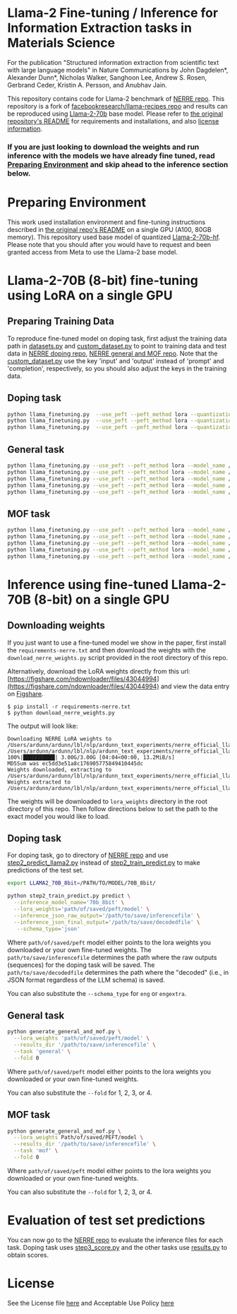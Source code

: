# Llama-2 Fine-tuning / Inference for Information Extraction tasks in Materials Science

For the publication "Structured information extraction from scientific text with large language models" in Nature Communications by John Dagdelen*, Alexander Dunn*, Nicholas Walker, Sanghoon Lee, Andrew S. Rosen, Gerbrand Ceder, Kristin A. Persson, and Anubhav Jain.

This repository contains code for Llama-2 benchmark of [NERRE repo](https://github.com/lbnlp/NERRE). This repository is a fork of [facebookresearch/llama-recipes repo](https://github.com/facebookresearch/llama-recipes) and results can be reproduced using [Llama-2-70b](https://huggingface.co/meta-llama/Llama-2-70b-hf) base model. Please refer to [the original repository's README](https://github.com/slee-lab/llama-recipes/blob/main/README.md) for requirements and installations, and also [license information](https://github.com/slee-lab/llama-recipes/blob/main/LICENSE).

### If you are just looking to download the weights and run inference with the models we have already fine tuned, read [Preparing Environment](#Preparing-Environment) and skip ahead to the inference section below.

# Preparing Environment

This work used installation environment and fine-tuning instructions described in [the original repo's README](README) on a single GPU (A100, 80GB memory). This repository used base model of quantized [Llama-2-70b-hf](https://huggingface.co/meta-llama/Llama-2-70b-hf). Please note that you should after you would have to request and been granted access from Meta to use the Llama-2 base model.


# Llama-2-70B (8-bit) fine-tuning using LoRA on a single GPU

## Preparing Training Data

To reproduce fine-tuned model on doping task, first adjust the training data path in [datasets.py](configs/datasets.py) and [custom_dataset.py](ft_datasets/custom_dataset.py) to point to training data and test data in [NERRE doping repo](https://github.com/lbnlp/NERRE/tree/main/doping/data), [NERRE general and MOF repo](https://github.com/lbnlp/NERRE/tree/main/general_and_mofs/data). Note that the [custom_dataset.py](ft_datasets/custom_dataset.py) use the key 'input' and 'output' instead of 'prompt' and 'completion', respectively, so you should also adjust the keys in the training data. 

## Doping task

```bash
python llama_finetuning.py  --use_peft --peft_method lora --quantization --model_name /patht_of_model_folder/70B --output_dir Path/to/save/PEFT/model --batch_size_training 1 --micro_batch_size 1 --num_epochs 7 --dataset dopingjson_dataset
python llama_finetuning.py  --use_peft --peft_method lora --quantization --model_name /patht_of_model_folder/70B --output_dir Path/to/save/PEFT/model --batch_size_training 1 --micro_batch_size 1 --num_epochs 7 --dataset dopingengextra_dataset
python llama_finetuning.py  --use_peft --peft_method lora --quantization --model_name /patht_of_model_folder/70B --output_dir Path/to/save/PEFT/model --batch_size_training 1 --micro_batch_size 1 --num_epochs 7 --dataset dopingeng_dataset
```

## General task

```bash
python llama_finetuning.py --use_peft --peft_method lora --model_name /path_of_model_folder/70B --output_dir Path/to/save/PEFT/model --quantization --batch_size_training 1 --micro_batch_size 1 --num_epochs 4 --dataset generalmatfold0_dataset
python llama_finetuning.py --use_peft --peft_method lora --model_name /path_of_model_folder/70B --output_dir Path/to/save/PEFT/model --quantization --batch_size_training 1 --micro_batch_size 1 --num_epochs 4 --dataset generalmatfold1_dataset
python llama_finetuning.py --use_peft --peft_method lora --model_name /path_of_model_folder/70B --output_dir Path/to/save/PEFT/model --quantization --batch_size_training 1 --micro_batch_size 1  --num_epochs 4 --dataset generalmatfold2_dataset
python llama_finetuning.py --use_peft --peft_method lora --model_name /path_of_model_folder/70B --output_dir Path/to/save/PEFT/model --quantization --batch_size_training 1 --micro_batch_size 1 --num_epochs 4 --dataset generalmatfold3_dataset
python llama_finetuning.py --use_peft --peft_method lora --model_name /path_of_model_folder/70B --output_dir Path/to/save/PEFT/model --quantization --batch_size_training 1 --micro_batch_size 1 --num_epochs 4 --dataset generalmatfold4_dataset
```

## MOF task

```bash
python llama_finetuning.py --use_peft --peft_method lora --model_name /path_of_model_folder/70B --output_dir Path/to/save/PEFT/model --quantization --batch_size_training 1 --micro_batch_size 1 --num_epochs 4 --dataset moffold0_dataset
python llama_finetuning.py --use_peft --peft_method lora --model_name /path_of_model_folder/70B --output_dir Path/to/save/PEFT/model --quantization --batch_size_training 1 --micro_batch_size 1 --num_epochs 4 --dataset moffold1_dataset
python llama_finetuning.py --use_peft --peft_method lora --model_name /path_of_model_folder/70B --output_dir Path/to/save/PEFT/model --quantization --batch_size_training 1 --micro_batch_size 1 --num_epochs 4 --dataset moffold2_dataset
python llama_finetuning.py --use_peft --peft_method lora --model_name /path_of_model_folder/70B --output_dir Path/to/save/PEFT/model --quantization --batch_size_training 1 --micro_batch_size 1 --num_epochs 4 --dataset moffold3_dataset
python llama_finetuning.py --use_peft --peft_method lora --model_name /path_of_model_folder/70B --output_dir Path/to/save/PEFT/model --quantization --batch_size_training 1 --micro_batch_size 1 --num_epochs 4 --dataset moffold4_dataset
```

# Inference using fine-tuned Llama-2-70B (8-bit) on a single GPU

## Downloading weights

If you just want to use a fine-tuned model we show in the paper, first install the `requirements-nerre.txt` and then download the weights with the `download_nerre_weights.py` script provided in the root directory of this repo.

Alternatively, download the LoRA weights directly from this url: [https://figshare.com/ndownloader/files/43044994](https://figshare.com/ndownloader/files/43044994) and view the data entry on [Figshare](https://figshare.com/articles/dataset/LoRA_weights_for_Llama-2_NERRE/24501331).

```
$ pip install -r requirements-nerre.txt
$ python download_nerre_weights.py
```

The output will look like:

```
Downloading NERRE LoRA weights to /Users/ardunn/ardunn/lbl/nlp/ardunn_text_experiments/nerre_official_llama_supplementary_repo/lora_weights
/Users/ardunn/ardunn/lbl/nlp/ardunn_text_experiments/nerre_official_llama_supplementary_repo/lora_weights.tar.gz: 100%|██████████| 3.00G/3.00G [04:04<00:00, 13.2MiB/s]
MD5Sum was ec5dd3e51a8c176905775849410445dc
Weights downloaded, extracting to /Users/ardunn/ardunn/lbl/nlp/ardunn_text_experiments/nerre_official_llama_supplementary_repo/lora_weights...
Weights extracted to /Users/ardunn/ardunn/lbl/nlp/ardunn_text_experiments/nerre_official_llama_supplementary_repo/lora_weights...
```

The weights will be downloaded to `lora_weights` directory in the root directory of this repo. 
Then follow directions below to set the path to the exact model you would like to load.


## Doping task
For doping task, go to directory of [NERRE repo](https://github.com/lbnlp/NERRE/tree/main/doping) and use [step2_predict_llama2.py](step2_predict_llama2.py) instead of [step2_train_predict.py](https://github.com/lbnlp/NERRE/blob/main/doping/step2_train_predict.py) to make predictions of the test set.

```bash
export LLAMA2_70B_8bit=/PATH/TO/MODEL/70B_8bit/

python step2_train_predict.py predict \
  --inference_model_name='70b_8bit' \
  --lora_weights='path/of/saved/peft/model' \
  --inference_json_raw_output='/path/to/save/inferencefile' \
  --inference_json_final_output='/path/to/save/decodedfile' \
   --schema_type='json'

```

Where `path/of/saved/peft` model either points to the lora weights you downloaded or your own fine-tuned weights.
The `path/to/save/inferencefile` determines the path where the raw outputs (sequences) for the doping task will be saved.
The `path/to/save/decodedfile` determines the path where the "decoded" (i.e., in JSON format regardless of the LLM schema) is saved.

You can also substitute the `--schema_type` for `eng` or `engextra`. 

## General task

```bash
python generate_general_and_mof.py \
  --lora_weights 'path/of/saved/peft/model' \
  --results_dir '/path/to/save/inferencefile' \
  --task 'general' \
  --fold 0
```

Where `path/of/saved/peft` model either points to the lora weights you downloaded or your own fine-tuned weights. 

You can also substitute the `--fold` for 1, 2, 3, or 4. 

## MOF task

```bash
python generate_general_and_mof.py \
  --lora_weights Path/of/saved/PEFT/model \
  --results_dir '/path/to/save/inferencefile' \
  --task 'mof' \
  --fold 0
```

Where `path/of/saved/peft` model either points to the lora weights you downloaded or your own fine-tuned weights. 

You can also substitute the `--fold` for 1, 2, 3, or 4. 

# Evaluation of test set predictions

You can now go to the [NERRE repo](https://github.com/lbnlp/NERRE/tree/main) to evaluate the inference files for each task. Doping task uses [step3_score.py](https://github.com/lbnlp/NERRE/blob/main/doping/step3_score.py) and the other tasks use [results.py](https://github.com/lbnlp/NERRE/blob/main/general_and_mofs/results.py) to obtain scores.


# License
See the License file [here](LICENSE) and Acceptable Use Policy [here](USE_POLICY.md)
